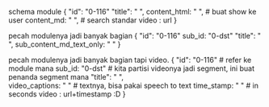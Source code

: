  schema  module
{
    "id": "0-116"
    "title": " ",
    content_html: " ", # buat show ke user
    content_md: " ", # search standar
    video : url
}


pecah modulenya jadi banyak bagian
{
    "id": "0-116"
    sub_id: "0-dst"
    "title": " ",
    sub_content_md_text_only: " " 
}

pecah modulenya jadi banyak bagian tapi video.
{
    "id": "0-116" # refer ke module mana
    sub_id: "0-dst" #  kita partisi videonya jadi segment, ini buat penanda segment mana
    "title": " ",  
    video_captions:  " "  #  textnya, bisa pakai speech to text
    time_stamp: " " # in seconds
    video : url+timestamp :D
}





